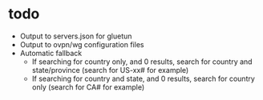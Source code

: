 # todo

- Output to servers.json for gluetun
- Output to ovpn/wg configuration files
- Automatic fallback
    - If searching for country only, and 0 results, search for country and state/province (search for US-xx# for example)
    - If searching for country and state, and 0 results, search for country only (search for CA# for example)